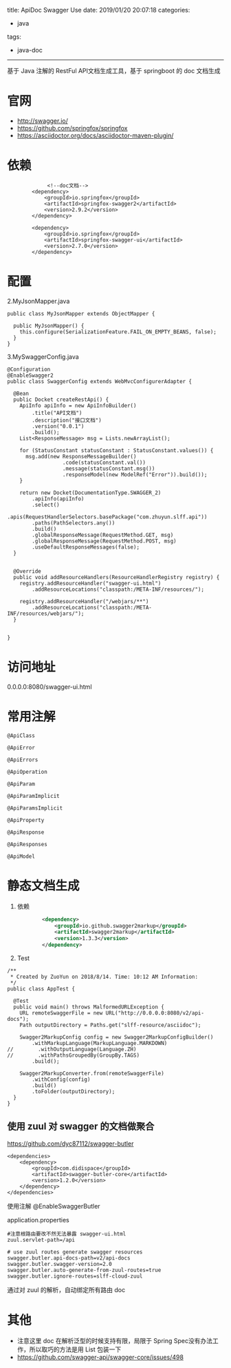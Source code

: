 title: ApiDoc Swagger Use
date: 2019/01/20 20:07:18
categories:

 - java

tags:
 - java-doc



---

基于 Java 注解的 RestFul API文档生成工具，基于 springboot 的 doc 文档生成

# 官网
* http://swagger.io/
* https://github.com/springfox/springfox
* https://asciidoctor.org/docs/asciidoctor-maven-plugin/

# 依赖
```language-xml
             <!--doc文档-->
        <dependency>
            <groupId>io.springfox</groupId>
            <artifactId>springfox-swagger2</artifactId>
            <version>2.9.2</version>
        </dependency>

        <dependency>
            <groupId>io.springfox</groupId>
            <artifactId>springfox-swagger-ui</artifactId>
            <version>2.7.0</version>
        </dependency>
```

# 配置
2.MyJsonMapper.java
```language-java
public class MyJsonMapper extends ObjectMapper {

  public MyJsonMapper() {
    this.configure(SerializationFeature.FAIL_ON_EMPTY_BEANS, false);
  }
}

```
3.MySwaggerConfig.java
```language-java
@Configuration
@EnableSwagger2
public class SwaggerConfig extends WebMvcConfigurerAdapter {

  @Bean
  public Docket createRestApi() {
    ApiInfo apiInfo = new ApiInfoBuilder()
        .title("API文档")
        .description("接口文档")
        .version("0.0.1")
        .build();
    List<ResponseMessage> msg = Lists.newArrayList();

    for (StatusConstant statusConstant : StatusConstant.values()) {
      msg.add(new ResponseMessageBuilder()
                  .code(statusConstant.val())
                  .message(statusConstant.msg())
                  .responseModel(new ModelRef("Error")).build());
    }

    return new Docket(DocumentationType.SWAGGER_2)
        .apiInfo(apiInfo)
        .select()
        .apis(RequestHandlerSelectors.basePackage("com.zhuyun.slff.api"))
        .paths(PathSelectors.any())
        .build()
        .globalResponseMessage(RequestMethod.GET, msg)
        .globalResponseMessage(RequestMethod.POST, msg)
        .useDefaultResponseMessages(false);
  }


  @Override
  public void addResourceHandlers(ResourceHandlerRegistry registry) {
    registry.addResourceHandler("swagger-ui.html")
        .addResourceLocations("classpath:/META-INF/resources/");

    registry.addResourceHandler("/webjars/**")
        .addResourceLocations("classpath:/META-INF/resources/webjars/");
  }


}

```
# 访问地址

0.0.0.0:8080/swagger-ui.html

# 常用注解
```language-java
@ApiClass

@ApiError

@ApiErrors

@ApiOperation

@ApiParam

@ApiParamImplicit

@ApiParamsImplicit

@ApiProperty

@ApiResponse

@ApiResponses

@ApiModel

```

# 静态文档生成

1. 依赖

   ```xml
           <dependency>
               <groupId>io.github.swagger2markup</groupId>
               <artifactId>swagger2markup</artifactId>
               <version>1.3.3</version>
           </dependency>
   ```

   

2. Test

```language-java
/**
 * Created by ZuoYun on 2018/8/14. Time: 10:12 AM Information:
 */
public class AppTest {

  @Test
  public void main() throws MalformedURLException {
    URL remoteSwaggerFile = new URL("http://0.0.0.0:8080/v2/api-docs");
    Path outputDirectory = Paths.get("slff-resource/asciidoc");

    Swagger2MarkupConfig config = new Swagger2MarkupConfigBuilder()
        .withMarkupLanguage(MarkupLanguage.MARKDOWN)
//        .withOutputLanguage(Language.ZH)
//        .withPathsGroupedBy(GroupBy.TAGS)
        .build();

    Swagger2MarkupConverter.from(remoteSwaggerFile)
        .withConfig(config)
        .build()
        .toFolder(outputDirectory);
  }
}
```


## 使用 zuul 对 swagger 的文档做聚合

https://github.com/dyc87112/swagger-butler

```
<dependencies>
    <dependency>
        <groupId>com.didispace</groupId>
        <artifactId>swagger-butler-core</artifactId>
        <version>1.2.0</version>
    </dependency>
</dependencies>
```

使用注解 @EnableSwaggerButler

application.properties

```
#注意根路由要改不然无法暴露 swagger-ui.html
zuul.servlet-path=/api

# use zuul routes generate swagger resources
swagger.butler.api-docs-path=v2/api-docs
swagger.butler.swagger-version=2.0
swagger.butler.auto-generate-from-zuul-routes=true
swagger.butler.ignore-routes=slff-cloud-zuul
```

通过对 zuul 的解析，自动绑定所有路由 doc



# 其他

 * 注意这里 doc 在解析泛型的时候支持有限，局限于 Spring Spec没有办法工作，所以取巧的方法是用 List 包装一下
 * <https://github.com/swagger-api/swagger-core/issues/498> 

